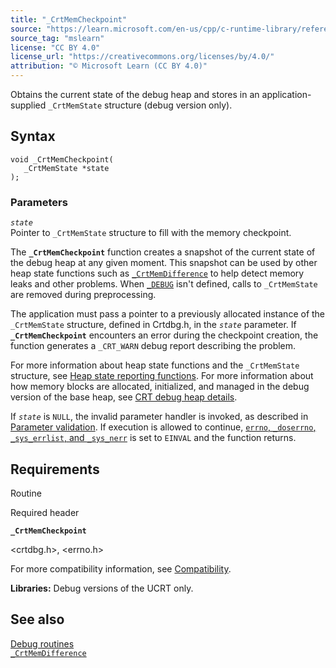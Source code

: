 ```yaml
---
title: "_CrtMemCheckpoint"
source: "https://learn.microsoft.com/en-us/cpp/c-runtime-library/reference/crtmemcheckpoint?view=msvc-170"
source_tag: "mslearn"
license: "CC BY 4.0"
license_url: "https://creativecommons.org/licenses/by/4.0/"
attribution: "© Microsoft Learn (CC BY 4.0)"
---
```

Obtains the current state of the debug heap and stores in an application-supplied `_CrtMemState` structure (debug version only).

## Syntax

```
void _CrtMemCheckpoint(
   _CrtMemState *state
);
```

### Parameters

_`state`_  
Pointer to `_CrtMemState` structure to fill with the memory checkpoint.

The **`_CrtMemCheckpoint`** function creates a snapshot of the current state of the debug heap at any given moment. This snapshot can be used by other heap state functions such as [`_CrtMemDifference`](https://learn.microsoft.com/en-us/cpp/c-runtime-library/reference/crtmemdifference?view=msvc-170) to help detect memory leaks and other problems. When [`_DEBUG`](https://learn.microsoft.com/en-us/cpp/c-runtime-library/debug?view=msvc-170) isn't defined, calls to `_CrtMemState` are removed during preprocessing.

The application must pass a pointer to a previously allocated instance of the `_CrtMemState` structure, defined in Crtdbg.h, in the _`state`_ parameter. If **`_CrtMemCheckpoint`** encounters an error during the checkpoint creation, the function generates a `_CRT_WARN` debug report describing the problem.

For more information about heap state functions and the `_CrtMemState` structure, see [Heap state reporting functions](https://learn.microsoft.com/en-us/cpp/c-runtime-library/crt-debug-heap-details?view=msvc-170#heap-state-reporting-functions). For more information about how memory blocks are allocated, initialized, and managed in the debug version of the base heap, see [CRT debug heap details](https://learn.microsoft.com/en-us/cpp/c-runtime-library/crt-debug-heap-details?view=msvc-170).

If _`state`_ is `NULL`, the invalid parameter handler is invoked, as described in [Parameter validation](https://learn.microsoft.com/en-us/cpp/c-runtime-library/parameter-validation?view=msvc-170). If execution is allowed to continue, [`errno`, `_doserrno`, `_sys_errlist`, and `_sys_nerr`](https://learn.microsoft.com/en-us/cpp/c-runtime-library/errno-doserrno-sys-errlist-and-sys-nerr?view=msvc-170) is set to `EINVAL` and the function returns.

## Requirements

Routine

Required header

**`_CrtMemCheckpoint`**

<crtdbg.h>, <errno.h>

For more compatibility information, see [Compatibility](https://learn.microsoft.com/en-us/cpp/c-runtime-library/compatibility?view=msvc-170).

**Libraries:** Debug versions of the UCRT only.

## See also

[Debug routines](https://learn.microsoft.com/en-us/cpp/c-runtime-library/debug-routines?view=msvc-170)  
[`_CrtMemDifference`](https://learn.microsoft.com/en-us/cpp/c-runtime-library/reference/crtmemdifference?view=msvc-170)